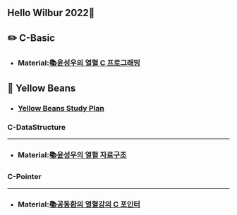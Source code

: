 Hello Wilbur 2022🌈
-------------
## ✏️ C-Basic
* ### Material:[📚윤성우의 열혈 C 프로그래밍](http://www.yes24.com/Product/Goods/4333686 "📚윤성우의 열혈 C 프로그래밍")

## 🌱 Yellow Beans
* ### [Yellow Beans Study Plan](https://github.com/Wilbur0306/yellowbeanstudyplan "Yellow Beans Study Plan")
### C-DataStructure
***
* ### Material:[📚윤성우의 열혈 자료구조](http://www.kyobobook.co.kr/product/detailViewKor.laf?mallGb=KOR&ejkGb=KOR&barcode=9788996094067 "📚윤성우의 열혈 자료구조")
### C-Pointer
***
* ### Material:[📚공동환의 열혈강의 C 포인터](https://freelec.co.kr/lecture/열혈강의-c-포인터/ "📚공동환의 열혈강의 C 포인터")

<!--
**Wilbur0306/Wilbur0306** is a ✨ _special_ ✨ repository because its `README.md` (this file) appears on your GitHub profile.

Here are some ideas to get you started:

- 🔭 I’m currently working on ...
- 🌱 I’m currently learning ...
- 👯 I’m looking to collaborate on ...
- 🤔 I’m looking for help with ...
- 💬 Ask me about ...
- 📫 How to reach me: ...
- 😄 Pronouns: ...
- ⚡ Fun fact: ...
-->
